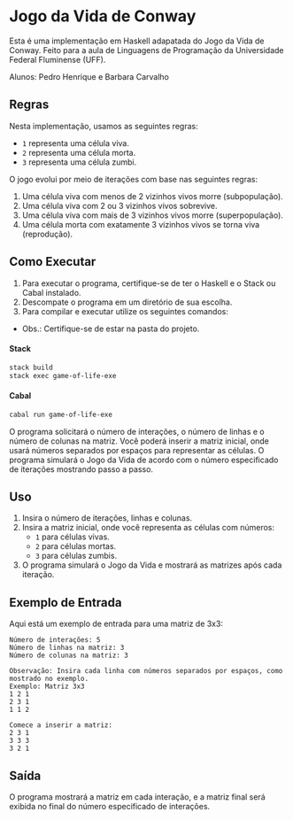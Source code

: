 

# Jogo da Vida de Conway

Esta é uma implementação em Haskell adapatada do Jogo da Vida de Conway. Feito para a aula de Linguagens de Programação da Universidade Federal Fluminense (UFF).

Alunos: Pedro Henrique e Barbara Carvalho

## Regras

Nesta implementação, usamos as seguintes regras:
- `1` representa uma célula viva.
- `2` representa uma célula morta.
- `3` representa uma célula zumbi.

O jogo evolui por meio de iterações com base nas seguintes regras:
1. Uma célula viva com menos de 2 vizinhos vivos morre (subpopulação).
2. Uma célula viva com 2 ou 3 vizinhos vivos sobrevive.
3. Uma célula viva com mais de 3 vizinhos vivos morre (superpopulação).
4. Uma célula morta com exatamente 3 vizinhos vivos se torna viva (reprodução).

## Como Executar

1. Para executar o programa, certifique-se de ter o Haskell e o Stack ou Cabal instalado. 
2. Descompate o programa em um diretório de sua escolha. 
3. Para compilar e executar utilize os seguintes comandos:
- Obs.: Certifique-se de estar na pasta do projeto.
#### Stack
```sh
stack build
stack exec game-of-life-exe  
```

#### Cabal
```sh
cabal run game-of-life-exe 
```

O programa solicitará o número de interações, o número de linhas e o número de colunas na matriz. Você poderá inserir a matriz inicial, onde usará números separados por espaços para representar as células. O programa simulará o Jogo da Vida de acordo com o número especificado de iterações mostrando passo a passo.

## Uso

1. Insira o número de iterações, linhas e colunas.
2. Insira a matriz inicial, onde você representa as células com números:
   - `1` para células vivas.
   - `2` para células mortas.
   - `3` para células zumbis.
3. O programa simulará o Jogo da Vida e mostrará as matrizes após cada iteração.

## Exemplo de Entrada

Aqui está um exemplo de entrada para uma matriz de 3x3:

```
Número de interações: 5
Número de linhas na matriz: 3
Número de colunas na matriz: 3

Observação: Insira cada linha com números separados por espaços, como mostrado no exemplo.
Exemplo: Matriz 3x3
1 2 1
2 3 1
1 1 2

Comece a inserir a matriz:
2 3 1
3 3 3
3 2 1
```

## Saída

O programa mostrará a matriz em cada interação, e a matriz final será exibida no final do número especificado de interações.

